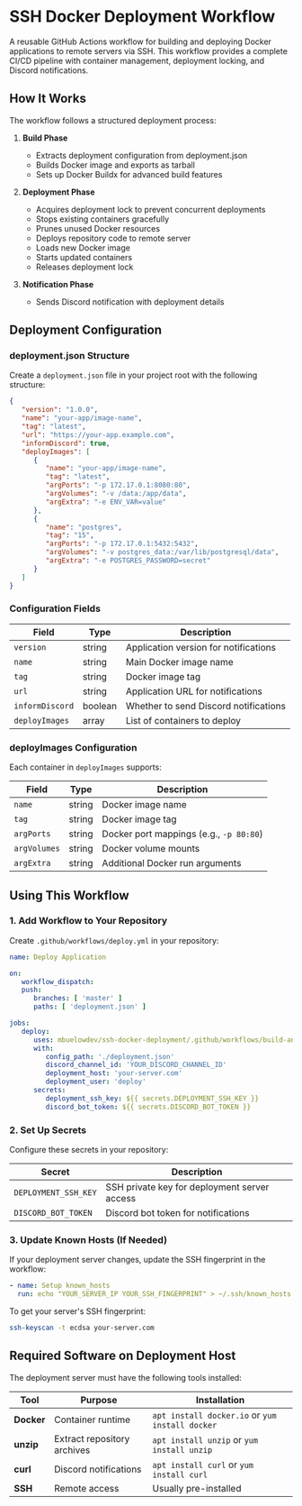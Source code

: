# SSH Docker Deployment Workflow

A reusable GitHub Actions workflow for building and deploying Docker applications to remote servers via SSH. This workflow provides a complete CI/CD pipeline with container management, deployment locking, and Discord notifications.

## How It Works

The workflow follows a structured deployment process:

1. **Build Phase**
   - Extracts deployment configuration from deployment.json
   - Builds Docker image and exports as tarball
   - Sets up Docker Buildx for advanced build features

2. **Deployment Phase**
   - Acquires deployment lock to prevent concurrent deployments
   - Stops existing containers gracefully
   - Prunes unused Docker resources
   - Deploys repository code to remote server
   - Loads new Docker image
   - Starts updated containers
   - Releases deployment lock

3. **Notification Phase**
   - Sends Discord notification with deployment details

## Deployment Configuration

### deployment.json Structure

Create a `deployment.json` file in your project root with the following structure:

```json
{
   "version": "1.0.0",
   "name": "your-app/image-name",
   "tag": "latest",
   "url": "https://your-app.example.com",
   "informDiscord": true,
   "deployImages": [
      {
         "name": "your-app/image-name",
         "tag": "latest",
         "argPorts": "-p 172.17.0.1:8080:80",
         "argVolumes": "-v /data:/app/data",
         "argExtra": "-e ENV_VAR=value"
      },
      {
         "name": "postgres",
         "tag": "15",
         "argPorts": "-p 172.17.0.1:5432:5432",
         "argVolumes": "-v postgres_data:/var/lib/postgresql/data",
         "argExtra": "-e POSTGRES_PASSWORD=secret"
      }
   ]
}
```

### Configuration Fields

| Field | Type | Description |
|-------|------|-------------|
| `version` | string | Application version for notifications |
| `name` | string | Main Docker image name |
| `tag` | string | Docker image tag |
| `url` | string | Application URL for notifications |
| `informDiscord` | boolean | Whether to send Discord notifications |
| `deployImages` | array | List of containers to deploy |

### deployImages Configuration

Each container in `deployImages` supports:

| Field | Type | Description |
|-------|------|-------------|
| `name` | string | Docker image name |
| `tag` | string | Docker image tag |
| `argPorts` | string | Docker port mappings (e.g., `-p 80:80`) |
| `argVolumes` | string | Docker volume mounts |
| `argExtra` | string | Additional Docker run arguments |

## Using This Workflow

### 1. Add Workflow to Your Repository

Create `.github/workflows/deploy.yml` in your repository:

```yaml
name: Deploy Application

on:
   workflow_dispatch:
   push:
      branches: [ 'master' ]
      paths: [ 'deployment.json' ]

jobs:
   deploy:
      uses: mbuelowdev/ssh-docker-deployment/.github/workflows/build-and-deploy.yml@master
      with:
         config_path: './deployment.json'
         discord_channel_id: 'YOUR_DISCORD_CHANNEL_ID'
         deployment_host: 'your-server.com'
         deployment_user: 'deploy'
      secrets:
         deployment_ssh_key: ${{ secrets.DEPLOYMENT_SSH_KEY }}
         discord_bot_token: ${{ secrets.DISCORD_BOT_TOKEN }}
```

### 2. Set Up Secrets

Configure these secrets in your repository:

| Secret | Description |
|--------|-------------|
| `DEPLOYMENT_SSH_KEY` | SSH private key for deployment server access |
| `DISCORD_BOT_TOKEN` | Discord bot token for notifications |

### 3. Update Known Hosts (If Needed)

If your deployment server changes, update the SSH fingerprint in the workflow:

```yaml
- name: Setup known_hosts
  run: echo "YOUR_SERVER_IP YOUR_SSH_FINGERPRINT" > ~/.ssh/known_hosts
```

To get your server's SSH fingerprint:
```bash
ssh-keyscan -t ecdsa your-server.com
```

## Required Software on Deployment Host

The deployment server must have the following tools installed:

| Tool | Purpose | Installation |
|------|--------|--------------|
| **Docker** | Container runtime | `apt install docker.io` or `yum install docker` |
| **unzip** | Extract repository archives | `apt install unzip` or `yum install unzip` |
| **curl** | Discord notifications | `apt install curl` or `yum install curl` |
| **SSH** | Remote access | Usually pre-installed |

